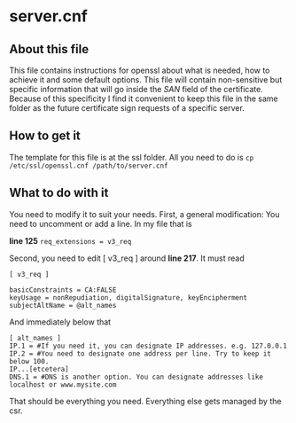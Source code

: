 # server.cnf
## About this file
This file contains instructions for openssl about what is needed, how to achieve it and some default options.
This file will contain non-sensitive but specific information that will go inside the *SAN* field of the certificate.
Because of this specificity I find it convenient to keep this file in the same folder as the future certificate sign requests of a specific server.

## How to get it
The template for this file is at the ssl folder. All you need to do is `cp /etc/ssl/openssl.cnf /path/to/server.cnf`

## What to do with it
You need to modify it to suit your needs.
First, a general modification: You need to uncomment or add a line. In my file that is

**line 125** `req_extensions = v3_req`

Second, you need to edit [ v3_req ] around **line 217**. It must read

```
[ v3_req ]

basicConstraints = CA:FALSE
keyUsage = nonRepudiation, digitalSignature, keyEncipherment
subjectAltName = @alt_names
```

And immediately below that

```
[ alt_names ]
IP.1 = #If you need it, you can designate IP addresses. e.g. 127.0.0.1
IP.2 = #You need to designate one address per line. Try to keep it below 100.
IP...[etcetera]
DNS.1 = #DNS is another option. You can designate addresses like localhost or www.mysite.com
```
That should be everything you need. Everything else gets managed by the csr.
